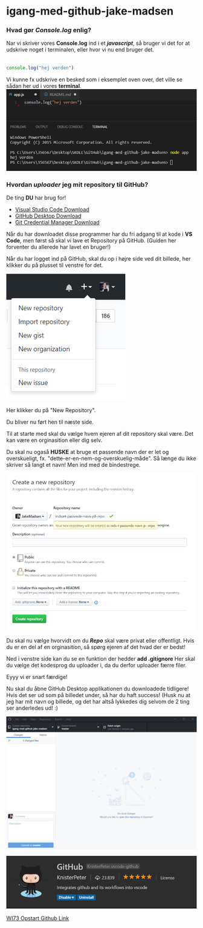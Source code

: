 # igang-med-github-jake-madsen

### Hvad gør **_Console.log_** enlig?

Nar vi skriver vores __Console.log__ ind i et **_javascript_**, så bruger vi det for at udskrive noget i terminalen, eller hvor vi nu end bruger det.

``` javascript 

console.log("hej verden")

```

Vi kunne fx udskrive en besked som i eksemplet oven over, det ville se sådan her ud i vores **terminal**.
![Billedet virker ikke! Ups, prøv igen senere](https://github.com/wi73c-praktisk-web/igang-med-github-jake-madsen/blob/master/img/eksempel1.png?raw=trueg "Eksempel 1")


### Hvordan **_uploader_** jeg mit repository til **GitHub**?

De ting __DU__ har brug for!

* [Visual Studio Code Download](https://code.visualstudio.com/ "Download VS Code")
* [GitHub Desktop Download](https://desktop.github.com/ "Download GitHub Desktop")
* [Git Credential Manager Download](https://github.com/Microsoft/Git-Credential-Manager-for-Windows/releases/tag/v1.12.0 "Download Credentials Manager")


Når du har downloadet disse programmer har du fri adgang til at kode i **VS Code**, men først så skal vi lave et Repository på GitHub. (Guiden her forventer du allerede har lavet en bruger!)

Når du har logget ind på GitHub, skal du op i højre side ved dit billede, her klikker du på plusset til venstre for det. 

![Billedet virker ikke! Ups, prøv igen senere](https://github.com/wi73c-praktisk-web/igang-med-github-jake-madsen/blob/master/img/guide1.png?raw=true "Guide 1")

Her klikker du på "New Repository". 

Du bliver nu ført hen til næste side. 

Til at starte med skal du vælge hvem ejeren af dit repository skal være. Det kan være en orginasition eller dig selv. 

Du skal nu ogaså **HUSKE** at bruge et passende navn der er let og overskueligt, fx. "dette-er-en-nem-og-overskuelig-måde". Så længe du ikke skriver så langt et navn! Men ind med de bindestrege.

![Billedet virker ikke! Ups, prøv igen senere](https://github.com/wi73c-praktisk-web/igang-med-github-jake-madsen/blob/master/img/guide2.png?raw=true "Guide 2")

Du skal nu vælge hvorvidt om du **_Repo_** skal være privat eller offentligt. Hvis du er en del af en orginasition, så spørg ejeren af det hvad der er bedst!

Ned i venstre side kan du se en funktion der hedder **add .gitignore** Her skal du vælge det kodesprog du uploader i, da du derfor uploader færre filer.

Eyyy vi er snart færdige!

Nu skal du åbne GitHub Desktop applikationen du downloadede tidligere!
Hvis det ser ud som på billedet under, så har du haft success! 
(Husk nu at jeg har mit navn og billede, og det har altså lykkedes dig selvom de 2 ting ser anderledes ud! :)

![Billedet virker ikke! Ups, prøv igen senere](https://github.com/wi73c-praktisk-web/igang-med-github-jake-madsen/blob/master/img/guide3.png?raw=true "Guide 3")

![Billedet virker ikke! Ups, prøv igen senere](https://github.com/wi73c-praktisk-web/igang-med-github-jake-madsen/blob/master/img/guide4.png?raw=true "Guide 4")




[WI73 Opstart Github Link](https://github.com/rts-cmk/WI73-Opstart "WI73 Opstart")